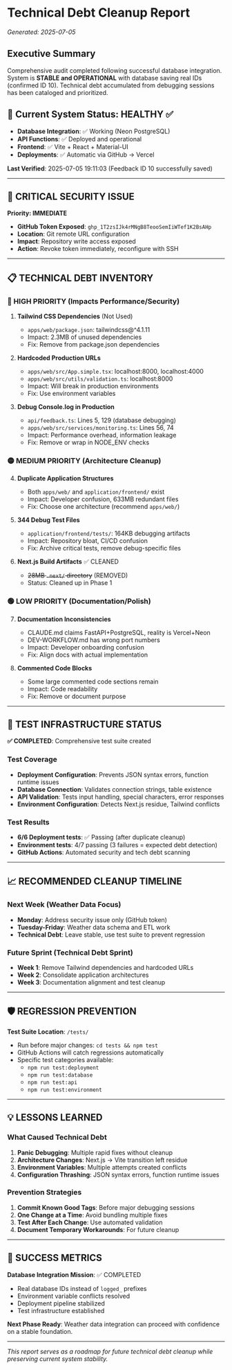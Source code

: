 # Technical Debt Cleanup Report
*Generated: 2025-07-05*

## Executive Summary

Comprehensive audit completed following successful database integration. System is **STABLE and OPERATIONAL** with database saving real IDs (confirmed ID 10). Technical debt accumulated from debugging sessions has been cataloged and prioritized.

## 🎯 Current System Status: HEALTHY ✅

- **Database Integration**: ✅ Working (Neon PostgreSQL)
- **API Functions**: ✅ Deployed and operational  
- **Frontend**: ✅ Vite + React + Material-UI
- **Deployments**: ✅ Automatic via GitHub → Vercel

**Last Verified**: 2025-07-05 19:11:03 (Feedback ID 10 successfully saved)

---

## 🚨 CRITICAL SECURITY ISSUE

**Priority: IMMEDIATE**

- **GitHub Token Exposed**: `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`
- **Location**: Git remote URL configuration
- **Impact**: Repository write access exposed
- **Action**: Revoke token immediately, reconfigure with SSH

---

## 📋 TECHNICAL DEBT INVENTORY

### 🔴 HIGH PRIORITY (Impacts Performance/Security)

1. **Tailwind CSS Dependencies** (Not Used)
   - `apps/web/package.json`: tailwindcss@^4.1.11
   - Impact: 2.3MB of unused dependencies  
   - Fix: Remove from package.json dependencies

2. **Hardcoded Production URLs**
   - `apps/web/src/App.simple.tsx`: localhost:8000, localhost:4000
   - `apps/web/src/utils/validation.ts`: localhost:8000
   - Impact: Will break in production environments
   - Fix: Use environment variables

3. **Debug Console.log in Production**
   - `api/feedback.ts`: Lines 5, 129 (database debugging)
   - `apps/web/src/services/monitoring.ts`: Lines 56, 74
   - Impact: Performance overhead, information leakage
   - Fix: Remove or wrap in NODE_ENV checks

### 🟡 MEDIUM PRIORITY (Architecture Cleanup)

4. **Duplicate Application Structures**
   - Both `apps/web/` and `application/frontend/` exist
   - Impact: Developer confusion, 633MB redundant files
   - Fix: Choose one architecture (recommend `apps/web/`)

5. **344 Debug Test Files** 
   - `application/frontend/tests/`: 164KB debugging artifacts
   - Impact: Repository bloat, CI/CD confusion
   - Fix: Archive critical tests, remove debug-specific files

6. **Next.js Build Artifacts** ✅ CLEANED
   - ~~28MB `.next/` directory~~ (REMOVED)
   - Status: Cleaned up in Phase 1

### 🟢 LOW PRIORITY (Documentation/Polish)

7. **Documentation Inconsistencies**
   - CLAUDE.md claims FastAPI+PostgreSQL, reality is Vercel+Neon
   - DEV-WORKFLOW.md has wrong port numbers
   - Impact: Developer onboarding confusion
   - Fix: Align docs with actual implementation

8. **Commented Code Blocks**
   - Some large commented code sections remain
   - Impact: Code readability
   - Fix: Remove or document purpose

---

## 🧪 TEST INFRASTRUCTURE STATUS

**✅ COMPLETED**: Comprehensive test suite created

### Test Coverage
- **Deployment Configuration**: Prevents JSON syntax errors, function runtime issues
- **Database Connection**: Validates connection strings, table existence  
- **API Validation**: Tests input handling, special characters, error responses
- **Environment Configuration**: Detects Next.js residue, Tailwind conflicts

### Test Results
- **6/6 Deployment tests**: ✅ Passing (after duplicate cleanup)
- **Environment tests**: 4/7 passing (3 failures = expected debt detection)
- **GitHub Actions**: Automated security and tech debt scanning

---

## 📈 RECOMMENDED CLEANUP TIMELINE

### Next Week (Weather Data Focus)
- **Monday**: Address security issue only (GitHub token)  
- **Tuesday-Friday**: Weather data schema and ETL work
- **Technical Debt**: Leave stable, use test suite to prevent regression

### Future Sprint (Technical Debt Sprint)
- **Week 1**: Remove Tailwind dependencies and hardcoded URLs
- **Week 2**: Consolidate application architectures  
- **Week 3**: Documentation alignment and test cleanup

---

## 🛡️ REGRESSION PREVENTION

**Test Suite Location**: `/tests/`
- Run before major changes: `cd tests && npm test`
- GitHub Actions will catch regressions automatically
- Specific test categories available:
  - `npm run test:deployment`
  - `npm run test:database` 
  - `npm run test:api`
  - `npm run test:environment`

---

## 💡 LESSONS LEARNED

### What Caused Technical Debt
1. **Panic Debugging**: Multiple rapid fixes without cleanup
2. **Architecture Changes**: Next.js → Vite transition left residue
3. **Environment Variables**: Multiple attempts created conflicts
4. **Configuration Thrashing**: JSON syntax errors, function runtime issues

### Prevention Strategies  
1. **Commit Known Good Tags**: Before major debugging sessions
2. **One Change at a Time**: Avoid bundling multiple fixes
3. **Test After Each Change**: Use automated validation
4. **Document Temporary Workarounds**: For future cleanup

---

## 🎯 SUCCESS METRICS

**Database Integration Mission**: ✅ COMPLETED
- Real database IDs instead of `logged_` prefixes
- Environment variable conflicts resolved
- Deployment pipeline stabilized
- Test infrastructure established

**Next Phase Ready**: Weather data integration can proceed with confidence on a stable foundation.

---

*This report serves as a roadmap for future technical debt cleanup while preserving current system stability.*